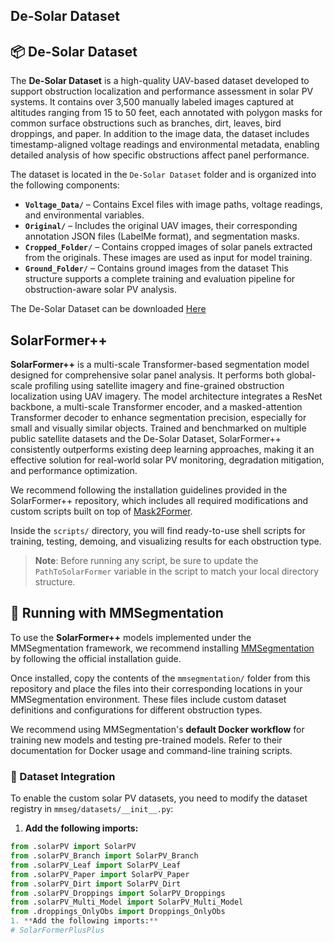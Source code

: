 ## De-Solar Dataset

## 📦 De-Solar Dataset

The **De-Solar Dataset** is a high-quality UAV-based dataset developed to support obstruction localization and performance assessment in solar PV systems. It contains over 3,500 manually labeled images captured at altitudes ranging from 15 to 50 feet, each annotated with polygon masks for common surface obstructions such as branches, dirt, leaves, bird droppings, and paper. In addition to the image data, the dataset includes timestamp-aligned voltage readings and environmental metadata, enabling detailed analysis of how specific obstructions affect panel performance.

The dataset is located in the `De-Solar Dataset` folder and is organized into the following components:

- **`Voltage_Data/`** – Contains Excel files with image paths, voltage readings, and environmental variables.
- **`Original/`** – Includes the original UAV images, their corresponding annotation JSON files (LabelMe format), and segmentation masks.
- **`Cropped_Folder/`** – Contains cropped images of solar panels extracted from the originals. These images are used as input for model training.
- **`Ground_Folder/`** – Contains ground images from the dataset
This structure supports a complete training and evaluation pipeline for obstruction-aware solar PV analysis.

The De-Solar Dataset can be downloaded [Here](https://uark.box.com/s/89l7w5g5geeuhg9578wsc7998pdogjlu)

## SolarFormer++

**SolarFormer++** is a multi-scale Transformer-based segmentation model designed for comprehensive solar panel analysis. It performs both global-scale profiling using satellite imagery and fine-grained obstruction localization using UAV imagery. The model architecture integrates a ResNet backbone, a multi-scale Transformer encoder, and a masked-attention Transformer decoder to enhance segmentation precision, especially for small and visually similar objects. Trained and benchmarked on multiple public satellite datasets and the De-Solar Dataset, SolarFormer++ consistently outperforms existing deep learning approaches, making it an effective solution for real-world solar PV monitoring, degradation mitigation, and performance optimization.

We recommend following the installation guidelines provided in the SolarFormer++ repository, which includes all required modifications and custom scripts built on top of [Mask2Former](https://github.com/facebookresearch/Mask2Former). 

Inside the `scripts/` directory, you will find ready-to-use shell scripts for training, testing, demoing, and visualizing results for each obstruction type. 

> **Note**: Before running any script, be sure to update the `PathToSolarFormer` variable in the script to match your local directory structure.

## 🧪 Running with MMSegmentation

To use the **SolarFormer++** models implemented under the MMSegmentation framework, we recommend installing [MMSegmentation](https://github.com/open-mmlab/mmsegmentation) by following the official installation guide.

Once installed, copy the contents of the `mmsegmentation/` folder from this repository and place the files into their corresponding locations in your MMSegmentation environment. These files include custom dataset definitions and configurations for different obstruction types.

We recommend using MMSegmentation's **default Docker workflow** for training new models and testing pre-trained models. Refer to their documentation for Docker usage and command-line training scripts.

### 🔧 Dataset Integration

To enable the custom solar PV datasets, you need to modify the dataset registry in `mmseg/datasets/__init__.py`:

1. **Add the following imports:**

```python
from .solarPV import SolarPV
from .solarPV_Branch import SolarPV_Branch
from .solarPV_Leaf import SolarPV_Leaf
from .solarPV_Paper import SolarPV_Paper
from .solarPV_Dirt import SolarPV_Dirt
from .solarPV_Droppings import SolarPV_Droppings
from .solarPV_Multi_Model import SolarPV_Multi_Model
from .droppings_OnlyObs import Droppings_OnlyObs
1. **Add the following imports:**
# SolarFormerPlusPlus
